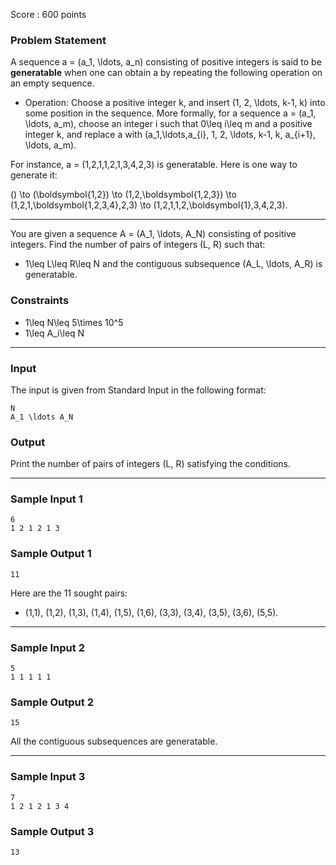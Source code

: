Score : 600 points

### Problem Statement

A sequence a = (a\_1, \ldots, a\_n) consisting of positive integers is said to be **generatable** when one can obtain a by repeating the following operation on an empty sequence.

* Operation: Choose a positive integer k, and insert (1, 2, \ldots, k-1, k) into some position in the sequence. More formally, for a sequence a = (a\_1, \ldots, a\_m), choose an integer i such that 0\leq i\leq m and a positive integer k, and replace a with (a\_1,\ldots,a\_{i}, 1, 2, \ldots, k-1, k, a\_{i+1}, \ldots, a\_m).

For instance, a = (1,2,1,1,2,1,3,4,2,3) is generatable. Here is one way to generate it:

() \to (\boldsymbol{1,2}) \to (1,2,\boldsymbol{1,2,3}) \to (1,2,1,\boldsymbol{1,2,3,4},2,3) \to (1,2,1,1,2,\boldsymbol{1},3,4,2,3).

---

You are given a sequence A = (A\_1, \ldots, A\_N) consisting of positive integers. Find the number of pairs of integers (L, R) such that:

* 1\leq L\leq R\leq N and the contiguous subsequence (A\_L, \ldots, A\_R) is generatable.

### Constraints

* 1\leq N\leq 5\times 10^5
* 1\leq A\_i\leq N

---

### Input

The input is given from Standard Input in the following format:

```
N
A_1 \ldots A_N
```

### Output

Print the number of pairs of integers (L, R) satisfying the conditions.

---

### Sample Input 1

```
6
1 2 1 2 1 3
```

### Sample Output 1

```
11
```

Here are the 11 sought pairs:

* (1,1), (1,2), (1,3), (1,4), (1,5), (1,6), (3,3), (3,4), (3,5), (3,6), (5,5).

---

### Sample Input 2

```
5
1 1 1 1 1
```

### Sample Output 2

```
15
```

All the contiguous subsequences are generatable.

---

### Sample Input 3

```
7
1 2 1 2 1 3 4
```

### Sample Output 3

```
13
```